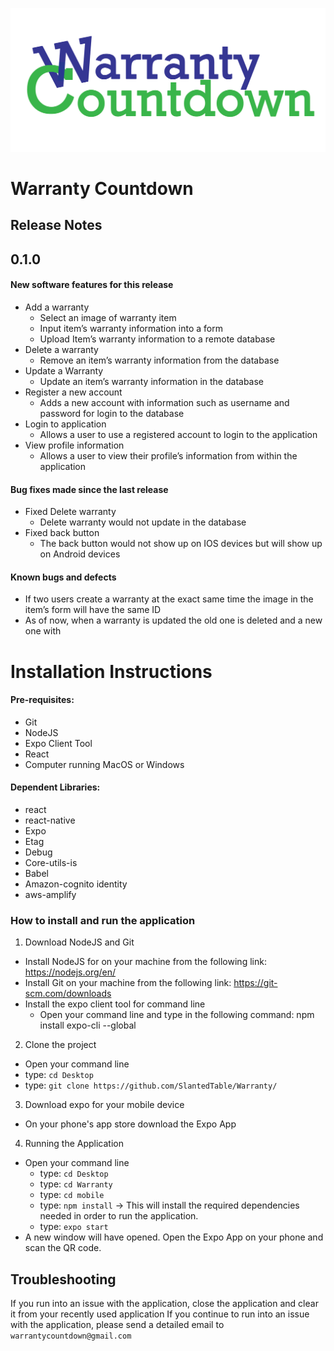 

![Logo](https://github.com/SlantedTable/Warranty/blob/master/logo.png)

# Warranty Countdown

## Release Notes
## 0.1.0
#### New software features for this release
- Add a warranty
    - Select an image of warranty item
    - Input item’s warranty information into a form
    - Upload Item’s warranty information to a remote database
- Delete a warranty
    - Remove an item’s warranty information from the database
- Update a Warranty
    - Update an item’s warranty information in the database
- Register a new account
    - Adds a new account with information such as username and password for login to the database 
- Login to application
    - Allows a user to use a registered account to login to the application 
- View profile information
    - Allows a user to view their profile’s information from within the application

#### Bug fixes made since the last release 
- Fixed Delete warranty
    - Delete warranty would not update in the database
- Fixed back button
    - The back button would not show up on IOS devices but will show up on Android devices

#### Known bugs and defects
- If two users create a warranty at the exact same time the image in the item’s form will have the same ID
- As of now, when a warranty is updated the old one is deleted and a new one with 


# Installation Instructions

#### Pre-requisites:
- Git
- NodeJS
- Expo Client Tool
- React
- Computer running MacOS or Windows

#### Dependent Libraries:
- react
- react-native
- Expo
- Etag
- Debug
- Core-utils-is
- Babel
- Amazon-cognito identity
- aws-amplify

### How to install and run the application

1. Download NodeJS and Git
- Install NodeJS for on your machine from the following link: https://nodejs.org/en/
- Install Git on your machine from the following link: https://git-scm.com/downloads
- Install the expo client tool for command line
    - Open your command line and type in the following command: npm install expo-cli --global   
2. Clone the project
- Open your command line
- type: `cd Desktop`
- type: `git clone https://github.com/SlantedTable/Warranty/`
3. Download expo for your mobile device
- On your phone's app store download the Expo App
4. Running the Application
- Open your command line
    - type: `cd Desktop`
    - type: `cd Warranty`
    - type: `cd mobile`
    - type: `npm install` -> This will install the required dependencies needed in order to run the application.
    - type: `expo start`
- A new window will have opened. Open the Expo App on your phone and scan the QR code.

## Troubleshooting

If you run into an issue with the application, close the application and clear it from your recently used application
If you continue to run into an issue with the application, please send a detailed email to `warrantycountdown@gmail.com`


